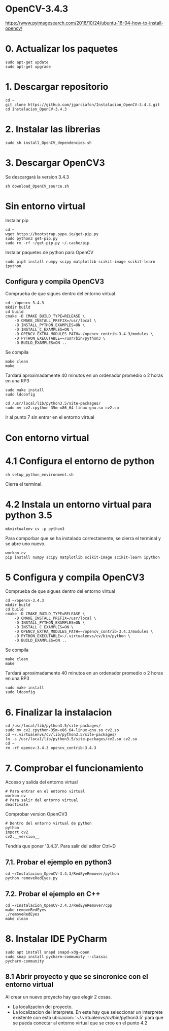 # OpenCV-3.4.3
https://www.pyimagesearch.com/2016/10/24/ubuntu-16-04-how-to-install-opencv/

# 0. Actualizar los paquetes
```
sudo apt-get update
sudo apt-get upgrade
```
# 1. Descargar repositorio
```
cd ~
git clone https://github.com/jgarciafon/Instalacion_OpenCV-3.4.3.git
cd Instalacion_OpenCV-3.4.3
```
# 2. Instalar las librerias
```
sudo sh install_OpenCV_dependencies.sh
```
# 3. Descargar OpenCV3
Se descargará la version 3.4.3
```
sh download_OpenCV_source.sh
```
# Sin entorno virtual
Instalar pip
```
cd ~
wget https://bootstrap.pypa.io/get-pip.py
sudo python3 get-pip.py
sudo rm -rf ~/get-pip.py ~/.cache/pip
```
Instalar paquetes de python para OpenCV
```
sudo pip3 install numpy scipy matplotlib scikit-image scikit-learn ipython
```
## Configura y compila OpenCV3
Comprueba de que sigues dentro del entorno virtual
```
cd ~/opencv-3.4.3
mkdir build
cd build
cmake -D CMAKE_BUILD_TYPE=RELEASE \
    -D CMAKE_INSTALL_PREFIX=/usr/local \
    -D INSTALL_PYTHON_EXAMPLES=ON \
    -D INSTALL_C_EXAMPLES=ON \
    -D OPENCV_EXTRA_MODULES_PATH=~/opencv_contrib-3.4.3/modules \
    -D PYTHON_EXECUTABLE=~/usr/bin/python3 \
    -D BUILD_EXAMPLES=ON ..
```
Se compila
```
make clean
make
```
Tardará aproximadamente 40 minutos en un ordenador promedio o 2 horas en una RP3
```
sudo make install
sudo ldconfig
```
```
cd /usr/local/lib/python3.5/site-packages/
sudo mv cv2.cpython-35m-x86_64-linux-gnu.so cv2.so
```
Ir al punto 7 sin entrar en el entorno virtual
# Con entorno virtual
# 4.1 Configura el entorno de python
```
sh setup_python_environment.sh
```
Cierra el terminal.
# 4.2 Instala un entorno virtual para python 3.5
```
mkvirtualenv cv -p python3
```
Para comporbar que se ha instalado correctamente, se cierra el terminal y se abre uno nuevo.
```
workon cv
pip install numpy scipy matplotlib scikit-image scikit-learn ipython
```
# 5 Configura y compila OpenCV3
Comprueba de que sigues dentro del entorno virtual
```
cd ~/opencv-3.4.3
mkdir build
cd build
cmake -D CMAKE_BUILD_TYPE=RELEASE \
    -D CMAKE_INSTALL_PREFIX=/usr/local \
    -D INSTALL_PYTHON_EXAMPLES=ON \
    -D INSTALL_C_EXAMPLES=ON \
    -D OPENCV_EXTRA_MODULES_PATH=~/opencv_contrib-3.4.3/modules \
    -D PYTHON_EXECUTABLE=~/.virtualenvs/cv/bin/python \
    -D BUILD_EXAMPLES=ON ..
```
Se compila
```
make clean
make
```
Tardará aproximadamente 40 minutos en un ordenador promedio o 2 horas en una RP3
```
sudo make install
sudo ldconfig
```
# 6. Finalizar la instalacion
```
cd /usr/local/lib/python3.5/site-packages/
sudo mv cv2.cpython-35m-x86_64-linux-gnu.so cv2.so
cd ~/.virtualenvs/cv/lib/python3.5/site-packages/
ln -s /usr/local/lib/python3.5/site-packages/cv2.so cv2.so
cd ~
rm -rf opencv-3.4.3 opencv_contrib-3.4.3
```
# 7. Comprobar el funcionamiento
Acceso y salida del entorno virtual
```
# Para entrar en el entorno virtual
workon cv
# Para salir del entorno virtual
deactivate
```
Comprobar version OpenCV3
```
# Dentro del entorno virtual de python
python
import cv2
cv2.__version__
```
Tendria que poner '3.4.3'. Para salir del editor Ctrl+D
## 7.1. Probar el ejemplo en python3
```
cd ~/Instalacion_OpenCV-3.4.3/RedEyeRemover/python
python removeRedEyes.py
```
## 7.2. Probar el ejemplo en C++
```
cd ~/Instalacion_OpenCV-3.4.3/RedEyeRemover/cpp
make removeRedEyes
./removeRedEyes
make clean
```
# 8. Instalar IDE PyCharm
```
sudo apt install snapd snapd-xdg-open
sudo snap install pycharm-community --classic
pycharm-community
```
## 8.1 Abrir proyecto y que se sincronice con el entorno virtual
Al crear un nuevo proyecto hay que elegir 2 cosas.
- La localizacion del proyecto.
- La localizacion del interprete. En este hay que seleccionar un interprete existente con esta ubicacion: '~/.virtualenvs/cv/bin/python3.5' para que se pueda conectar al entorno virtual que se creo en el punto 4.2
